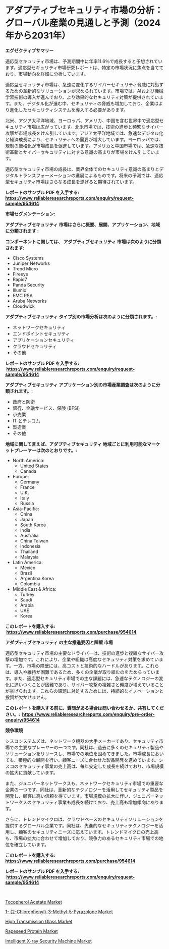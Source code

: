 <p><h1>アダプティブセキュリティ市場の分析：グローバル産業の見通しと予測（2024年から2031年）</h1></p><p><strong>エグゼクティブサマリー</strong></p>
<p><p>適応型セキュリティ市場は、予測期間中に年率11.6％で成長すると予想されています。適応型セキュリティ市場研究レポートは、特定の市場状況に焦点を当てており、市場動向を詳細に分析しています。</p><p>適応型セキュリティ市場は、急速に変化するサイバーセキュリティ脅威に対処するための革新的なソリューションが求められています。市場では、AIおよび機械学習技術の導入が進んでおり、より効果的なセキュリティ対策が提供されています。また、デジタル化が進む中、セキュリティの脅威も増加しており、企業はより進化したセキュリティシステムを導入する必要があります。</p><p>北米、アジア太平洋地域、ヨーロッパ、アメリカ、中国を含む世界中で適応型セキュリティ市場は広がっています。北米市場では、技術の進歩と頻繁なサイバー攻撃が市場成長をけん引しています。アジア太平洋地域では、急速なデジタル化と経済成長により、セキュリティへの需要が増大しています。ヨーロッパでは、規制の厳格化が市場成長を促進しています。アメリカと中国市場では、急速な技術革新とサイバーセキュリティに対する意識の高まりが市場をけん引しています。</p><p>適応型セキュリティ市場の成長は、業界全体でのセキュリティ意識の高まりとデジタルトランスフォーメーションの進展によるものです。将来の予測では、適応型セキュリティ市場はさらなる成長を遂げると期待されています。</p></p>
<p><strong>レポートのサンプル PDF を入手する: <a href="https://www.reliableresearchreports.com/enquiry/request-sample/954614">https://www.reliableresearchreports.com/enquiry/request-sample/954614</a></strong></p>
<p><strong>市場セグメンテーション:</strong></p>
<p><strong> アダプティブセキュリティ 市場はさらに概要、展開、アプリケーション、地域に分類されます :</strong></p>
<p><strong>コンポーネントに関しては、 アダプティブセキュリティ 市場は次のように分類されます: &nbsp;</strong></p>
<p><ul><li>Cisco Systems</li><li>Juniper Networks</li><li>Trend Micro</li><li>Fireeye</li><li>Rapid7</li><li>Panda Security</li><li>Illumio</li><li>EMC RSA</li><li>Aruba Networks</li><li>Cloudwick</li></ul></p>
<p><strong> アダプティブセキュリティ タイプ別の市場分析は次のように分類されます。:</strong></p>
<p><ul><li>ネットワークセキュリティ</li><li>エンドポイントセキュリティ</li><li>アプリケーションセキュリティ</li><li>クラウドセキュリティ</li><li>その他</li></ul></p>
<p><strong>レポートのサンプル PDF を入手する: &nbsp;<a href="https://www.reliableresearchreports.com/enquiry/request-sample/954614">https://www.reliableresearchreports.com/enquiry/request-sample/954614</a></strong></p>
<p><strong> アダプティブセキュリティ アプリケーション別の市場産業調査は次のように分類されます。:</strong></p>
<p><ul><li>政府と防衛</li><li>銀行、金融サービス、保険 (BFSI)</li><li>小売業</li><li>IT とテレコム</li><li>製造業</li><li>その他</li></ul></p>
<p><strong>地域に関して言えば、アダプティブセキュリティ 地域ごとに利用可能なマーケットプレーヤーは次のとおりです。:</strong></p>
<p><ul>
    <li>
        North America:
        <ul>
            <li>United States</li>
            <li>Canada</li>
        </ul>
    </li>
    <li>
        Europe:
        <ul>
            <li>Germany</li>
            <li>France</li>
            <li>U.K.</li>
            <li>Italy</li>
            <li>Russia</li>
        </ul>
    </li>
    <li>
        Asia-Pacific:
        <ul>
            <li>China</li>
            <li>Japan</li>
            <li>South Korea</li>
            <li>India</li>
            <li>Australia</li>
            <li>China Taiwan</li>
            <li>Indonesia</li>
            <li>Thailand</li>
            <li>Malaysia</li>
        </ul>
    </li>
    <li>
        Latin America:
        <ul>
            <li>Mexico</li>
            <li>Brazil</li>
            <li>Argentina Korea</li>
            <li>Colombia</li>
        </ul>
    </li>
    <li>
        Middle East & Africa:
        <ul>
            <li>Turkey</li>
            <li>Saudi</li>
            <li>Arabia</li>
            <li>UAE</li>
            <li>Korea</li>
        </ul>
    </li>
    </ul></p>
<p><strong>このレポートを購入する: &nbsp;<a href="https://www.reliableresearchreports.com/purchase/954614">https://www.reliableresearchreports.com/purchase/954614</a></strong></p>
<p><strong>アダプティブセキュリティ の主な推進要因と障壁 市場</strong></p>
<p><p>適応型セキュリティ市場の主要なドライバーは、技術の進歩と複雑なサイバー攻撃の増加です。これにより、企業や組織は高度なセキュリティ対策を求めています。一方、市場の障壁には、高コストと技術的なハードルがあります。これらは、導入や維持が困難であるため、多くの企業が取り組むのをためらっています。また、適応型セキュリティ市場での主な課題には、急速なテクノロジーの変化に追いつくことが困難であり、サイバー攻撃の複雑さと頻度が増えていることが挙げられます。これらの課題に対処するためには、持続的なイノベーションと投資が欠かせません。</p></p>
<p><strong>このレポートを購入する前に、質問がある場合は問い合わせるか、共有してください。:&nbsp; <a href="https://www.reliableresearchreports.com/enquiry/pre-order-enquiry/954614">https://www.reliableresearchreports.com/enquiry/pre-order-enquiry/954614</a></strong></p>
<p><strong>競争環境</strong></p>
<p><p>シスコシステムズは、ネットワーク機器の大手メーカーであり、セキュリティ市場での主要なプレーヤーの一つです。同社は、過去に多くのセキュリティ製品やソリューションをリリースし、市場での地位を固めてきました。市場成長においても、積極的な展開を行い、顧客ニーズに合わせた製品開発を進めています。シスコのセキュリティ事業の売上高は、毎年安定した成長を続けており、市場規模の拡大に貢献しています。</p><p>また、ジュニパーネットワークスも、ネットワークセキュリティ市場での重要な企業の一つです。同社は、革新的なテクノロジーを活用してセキュリティ製品を開発し、顧客に高い信頼を得ています。市場規模の拡大に伴い、ジュニパーネットワークスのセキュリティ事業も成長を続けており、売上高も増加傾向にあります。</p><p>さらに、トレンドマイクロは、クラウドベースのセキュリティソリューションを提供するグローバル企業です。同社は、先進的なセキュリティテクノロジーを活用し、顧客のセキュリティニーズに応えています。トレンドマイクロの売上高も、市場の拡大に合わせて増加しており、競争力のあるセキュリティ市場での地位を確立しています。</p></p>
<p><strong>このレポートを購入する: &nbsp; <a href="https://www.reliableresearchreports.com/purchase/954614">https://www.reliableresearchreports.com/purchase/954614</a></strong></p>
<p><strong>レポートのサンプル PDF を入手する: &nbsp;<a href="https://www.reliableresearchreports.com/enquiry/request-sample/954614">https://www.reliableresearchreports.com/enquiry/request-sample/954614</a></strong><strong></strong></p>
<p>&nbsp;</p>
<p><p><a href="https://issuu.com/reportprime-2/docs/tocopherol-acetate-market-size-2030.pptx">Tocopherol Acetate Market</a></p><p><a href="https://changeable-paste-463.notion.site/1-2-Chlorophenyl-3-Methyl-5-Pyrazolone-Market-Size-Share-Trends-Analysis-Report-By-Application-5890f7ce3064431babc363559a759606">1- (2-Chlorophenyl)-3-Methyl-5-Pyrazolone Market</a></p><p><a href="https://view.publitas.com/reportprime-1/high-transmission-glass-market-research-report-unlocks-analysis-on-the-market-financial-status-market-size-and-market-revenue-upto-2031/">High Transmission Glass Market</a></p><p><a href="https://issuu.com/reportprime-2/docs/rapeseed-protein-market-size-2030.pptx">Rapeseed Protein Market</a></p><p><a href="https://github.com/vimar16th/Market-Research-Report-List-3/blob/main/intelligent-x-ray-security-machine-market.md">Intelligent X-ray Security Machine Market</a></p></p>